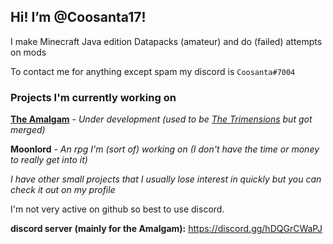 
## Hi! I’m @Coosanta17!

I make Minecraft Java edition Datapacks (amateur) and do (failed) attempts on mods

To contact me for anything except spam my discord is `Coosanta#7004`

### **Projects I'm currently working on**
**[The Amalgam](https://github.com/Coosanta17/Amalgam)** -  *Under development (used to be [The Trimensions](https://github.com/Coosanta17/Trimensions) but got merged)* 

**Moonlord** - *An rpg I'm (sort of) working on (I don't have the time or money to really get into it)*

*I have other small projects that I usually lose interest in quickly but you can check it out on my profile*

I'm not very active on github so best to use discord.

**discord server (mainly for the Amalgam):**
https://discord.gg/hDQGrCWaPJ

<!---
Coosanta17/Coosanta17 is a ✨ special ✨ repository because its `README.md` (this file) appears on your GitHub profile.
You can click the Preview link to take a look at your changes.
--->
